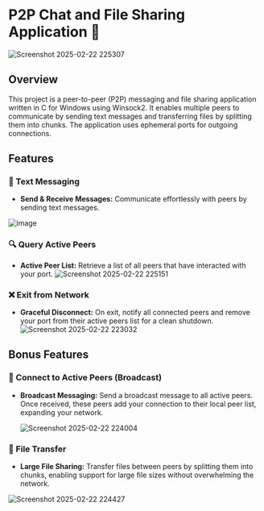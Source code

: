 # P2P Chat and File Sharing Application 🚀

![Screenshot 2025-02-22 225307](https://github.com/user-attachments/assets/2766cb7d-9b7e-4d48-9ff5-b627065ba038)


## Overview

This project is a peer-to-peer (P2P) messaging and file sharing application written in C for Windows using Winsock2. It enables multiple peers to communicate by sending text messages and transferring files by splitting them into chunks. The application uses ephemeral ports for outgoing connections.

## Features

### 💬 Text Messaging
- **Send & Receive Messages:** Communicate effortlessly with peers by sending text messages.

![image](https://github.com/user-attachments/assets/1e0e041b-cc0c-4aa5-802b-29e682e8733e)

### 🔍 Query Active Peers
- **Active Peer List:** Retrieve a list of all peers that have interacted with your port.
![Screenshot 2025-02-22 225151](https://github.com/user-attachments/assets/ded0b5ce-71d2-42f2-8867-1d9ab58768e5)


### ❌ Exit from Network
- **Graceful Disconnect:** On exit, notify all connected peers and remove your port from their active peers list for a clean shutdown.
![Screenshot 2025-02-22 223032](https://github.com/user-attachments/assets/8f5db589-a89a-4798-9723-3a4e1c647eb9)

## Bonus Features

### 🌟 Connect to Active Peers (Broadcast)
- **Broadcast Messaging:** Send a broadcast message to all active peers. Once received, these peers add your connection to their local peer list, expanding your network.

  ![Screenshot 2025-02-22 224004](https://github.com/user-attachments/assets/2a61b573-2ff5-43fd-bbf6-a936c266ec42)

### 📁 File Transfer
- **Large File Sharing:** Transfer files between peers by splitting them into chunks, enabling support for large file sizes without overwhelming the network.

  
![Screenshot 2025-02-22 224427](https://github.com/user-attachments/assets/a9f3a00b-d7f7-44c7-a0d9-b42d494035df)


